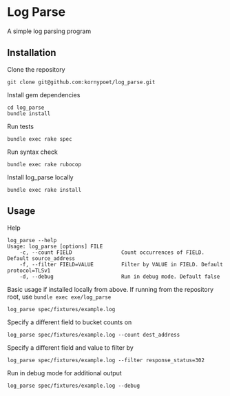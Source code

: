 # Log Parse

A simple log parsing program

## Installation

Clone the repository

```
git clone git@github.com:kornypoet/log_parse.git
```

Install gem dependencies

```
cd log_parse
bundle install
```

Run tests

```
bundle exec rake spec
```

Run syntax check

```
bundle exec rake rubocop
```

Install log_parse locally

```
bundle exec rake install
```

## Usage

Help

```
log_parse --help
Usage: log_parse [options] FILE
    -c, --count FIELD                Count occurrences of FIELD. Default source_address
    -f, --filter FIELD=VALUE         Filter by VALUE in FIELD. Default protocol=TLSv1
    -d, --debug                      Run in debug mode. Default false
```

Basic usage if installed locally from above. If running from the repository root, use `bundle exec exe/log_parse`

```
log_parse spec/fixtures/example.log
```

Specify a different field to bucket counts on

```
log_parse spec/fixtures/example.log --count dest_address
```

Specify a different field and value to filter by

```
log_parse spec/fixtures/example.log --filter response_status=302
```

Run in debug mode for additional output

```
log_parse spec/fixtures/example.log --debug
```
